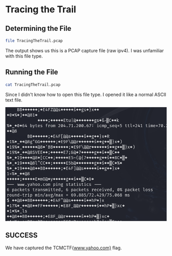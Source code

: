 # Tracing the Trail

## Determining the File

```bash
file TracingTheTrail.pcap
```

The output shows us this is a PCAP capture file (raw ipv4). I was unfamiliar with this file type.

## Running the File

```bash
cat TracingTheTrail.pcap
```

Since I didn't know how to open this file type. I opened it like a normal ASCII text file.

![exec](exec.png)

## SUCCESS

We have captured the TCMCTF{www.yahoo.com} flag.
